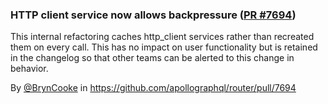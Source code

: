### HTTP client service now allows backpressure ([PR #7694](https://github.com/apollographql/router/pull/7694))

This internal refactoring caches http_client services rather than recreated them on every call. 
This has no impact on user functionality but is retained in the changelog so that other teams
can be alerted to this change in behavior.

By [@BrynCooke](https://github.com/BrynCooke) in https://github.com/apollographql/router/pull/7694
